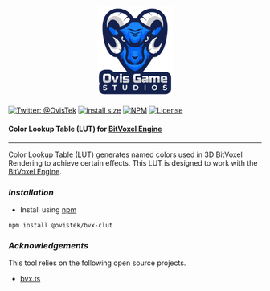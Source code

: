 <h3 align="center">
  <img src="graphics/icon.png?raw=true" alt="OvisTek Logo" width="150">
</h3>

[![Twitter: @OvisTek](https://img.shields.io/badge/contact-OvisTek-blue.svg?style=flat)](https://twitter.com/OvisTek)
[![install size](https://packagephobia.com/badge?p=@ovistek/bvx-clut)](https://packagephobia.com/result?p=@ovistek/bvx-clut)
[![NPM](https://img.shields.io/npm/v/@ovistek/bvx-clut)](https://www.npmjs.com/package/@ovistek/bvx-clut)
[![License](https://img.shields.io/badge/license-MIT-orange.svg?style=flat)](LICENSE)

#### **Color Lookup Table (LUT) for [BitVoxel Engine](https://github.com/OvisTek/bvx.ts)**

* * *

Color Lookup Table (LUT) generates named colors used in 3D BitVoxel Rendering to achieve certain effects. This LUT is designed to work with the [BitVoxel Engine](https://github.com/OvisTek/bvx.ts).

### _**Installation**_

-   Install using [npm](https://www.npmjs.com/package/@ovistek/bvx-clut)

```console
npm install @ovistek/bvx-clut
```

### _**Acknowledgements**_

This tool relies on the following open source projects.

-   [bvx.ts](https://github.com/OvisTek/bvx.ts)
